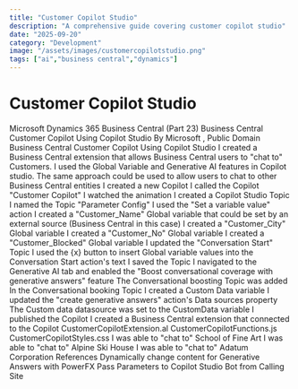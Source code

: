 ```yaml
---
title: "Customer Copilot Studio"
description: "A comprehensive guide covering customer copilot studio"
date: "2025-09-20"
category: "Development"
image: "/assets/images/customercopilotstudio.png"
tags: ["ai","business central","dynamics"]
---
```


# Customer Copilot Studio

Microsoft Dynamics 365 Business Central (Part 23) Business Central Customer Copilot Using Copilot Studio By Microsoft , Public Domain Business Central Customer Copilot Using Copilot Studio I created a Business Central extension that allows Business Central users to "chat to" Customers. I used the Global Variable and Generative AI features in Copilot studio. The same approach could be used to allow users to chat to other Business Central entities I created a new Copilot I called the Copilot "Customer Copilot" I watched the animation I created a Copilot Studio Topic I named the Topic "Parameter Config" I used the "Set a variable value" action I created a "Customer_Name" Global variable that could be set by an external source (Business Central in this case) I created a "Customer_City" Global variable I created a "Customer_No" Global variable I created a "Customer_Blocked" Global variable I updated the "Conversation Start" Topic I used the {x} button to insert Global variable values into the Conversation Start action's text I saved the Topic I navigated to the Generative AI tab and enabled the "Boost conversational coverage with generative answers" feature The Conversational boosting Topic was added In the Conversational booking Topic I created a Custom Data variable I updated the "create generative answers" action's Data sources property The Custom data datasource was set to the CustomData variable I published the Copilot I created a Business Central extension that connected to the Copilot CustomerCopilotExtension.al CustomerCopilotFunctions.js CustomerCopilotStyles.css I was able to "chat to" School of Fine Art I was able to "chat to" Alpine Ski House I was able to "chat to" Adatum Corporation References Dynamically change content for Generative Answers with PowerFX Pass Parameters to Copilot Studio Bot from Calling Site
